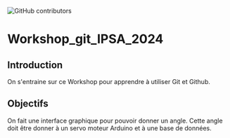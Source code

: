 ![GitHub contributors](https://img.shields.io/github/contributors-anon/Ostrale/Workshop_git_IPSA_2024?style=flat-square)

# Workshop_git_IPSA_2024

## Introduction 
On s'entraine sur ce Workshop pour apprendre à utiliser Git et Github.

## Objectifs
On fait une interface graphique pour pouvoir donner un angle. Cette angle doit être donner à un servo moteur Arduino et à une base de données.
